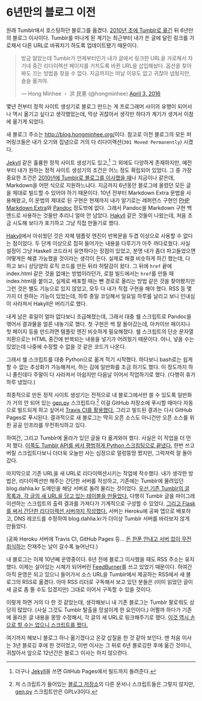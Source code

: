 6년만의 블로그 이전
===================

원래 Tumblr에서 호스팅하던 블로그를 옮겼다. [2010년 초에 Tumblr로 옮긴][1] 뒤 6년만의 블로그 이사이다.
Tumblr를 떠나게 된 계기는 최근부터 내가 쓴 글에 달린 링크를 가로채서 다른 URL로 바꿔치기 하도록 업데이트됐기 때문이다.

<blockquote class="twitter-tweet" data-lang="en"><p lang="ko" dir="ltr">방금 알았는데 Tumblr가 언제부터인가 내가 글에서 링크한 URL을 가로채서 자기네 중간 리다이렉션 페이지를 거치도록 바뀐 URL을 삽입해놨다. 옵션을 찾아봐도 끄는 방법을 찾을 수 없다. 지금까지는 떠날 이유도 없고 귀찮아 냅뒀지만, 슬슬 옮겨야.</p>&mdash; Hong Minhee ・ 洪 民憙 (@hongminhee) <a href="https://twitter.com/hongminhee/status/716599931432140801">April 3, 2016</a></blockquote>
<script async src="//platform.twitter.com/widgets.js" charset="utf-8"></script>

몇년 전부터 정적 사이트 생성기로 블로그 만드는 게 프로그래머 사이의 유행이 되어서 나 역시 옮기고 싶다고 생각했었는데,
막상 귀찮아서 생각만 하다가 계기가 생겨서 이참에 옮기게 되었다.

새 블로그 주소는 <http://blog.hongminhee.org/>이다. 참고로 이전 블로그의 모든 퍼머링크들은
내가 오기와 집념으로 거의 다 리다이렉션(`301 Moved Permanently`) 시켰다.

[Jekyll][2] 같은 훌륭한 정적 사이트 생성기도 있고,[^1] 그 외에도 다양하게 존재하지만,
예전부터 내가 원하는 정적 사이트 생성기의 조건은 어느 정도 확립되어 있었다. 그 중 가장 중요한 조건은
[2010년에 Tumblr로 블로그를 이사했을 때][1]나 지금이나 같은데, Markdown을 어떤 식으로 지원하느냐다.
지금까지 6년동안 블로그에 올렸던 모든 글을 제대로 빌드할 수 있어야 하기 때문이다.
10년 전부터 Markdown Extra 문법을 사용해왔고, 이 문법의 제대로 된 구현은 현재까지 내가 알기로는
레퍼런스 구현인 [PHP Markdown Extra][4]와 [Pandoc][5] 정도밖에 없다. 그래서 Pandoc을 Markdown
구현 백엔드로 사용하는 것들만 추리니 얼마 안 남았다. [Hakyll][6] 같은 것들이 나왔는데,
처음 조금 시도해 보다가 포기하고 그냥 직접 만들기로 했다.

[Hakyll][6]에서 아쉬웠던 것은 자체 템플릿 엔진이 반복문을 두겹 이상으로 사용할 수 없다는 점이었다.
두 단계 이상으로 접혀 들어가는 내용을 다루기가 아주 까다로웠다. 사실 설정이 그냥 Haskell 코드라서
유연하다는 장점이 있었고, 분명 내가 좀더 파고들었으면 어떻게든 해결 가능했을 것이라는 생각이 든다.
실제로 해결 비슷하게 하긴 했는데, 다 하고 보니 상당양의 로직 코드를 만든 뒤라 허탈감이 왔다.
그 뒤에 `href` 끝에 index.html 같은 것을 없애는 방법이라던가, 로컬 빌드에서는 `href`를 만들 때
index.html을 붙이고, 실제로 배포할 때는 뺀 경로로 올리는 방법 같은 것을 찾아봤지만 그런 것은 별도
기능으로 있지 않았고, 모두 다 내가 직접 구현을 해야 했다. RSS 등 몇가지 더 원하는 기능이 있었는데,
하루 종일 코딩해서 일요일 하루를 날리고 보니 인내심이 사라져서 Hakyll은 버리기로 했다.

내게 남은 휴일이 얼마 없다보니 조급해졌는데, 그래서 대충 쉘 스크립트로 Pandoc을 엮어서 결과물을
얼른 내놓기로 했다. 첫 구현은 썩 잘 돌아갔는데, 아카이브 페이지나 첫 페이지 등을 만드려면 템플릿 엔진
비슷하게 필요해졌다. 쉘 스크립트의 단순 문자열 치환으로는 HTML 중간에 반복되는 내용을 넣기가 어려웠기
때문이다. 아니, 넣을 수는 있었는데 나중에 수정할 수 없을 것 같은 코드가 나온다.

그래서 쉘 스크립트를 대충 Python으로 옮겨 적기 시작했다. 하다보니 bash로는 쉽게 할 수 없는 추상화가
가능해져서, 하는 김에 일반화를 조금 하기도 했다. 이 정도까지 하니 졸린데다 주말이 다 사라져서 아쉽지만
다음날 이어서 작업하기로 했다. (다행히 휴가 하루 냈었다.)

최종적으로 만든 정적 사이트 생성기는 전적으로 내 블로그에서만 쓸 수 있도록 일반화가 거의 안 되어 있는
[gen.py][7] 스크립트다.[^2] 이걸 GitHub 저장소에 푸시할 때마다 자동으로 빌드되게 하고 싶어서
[Travis CI를 활용했다.][14] 그리고 빌드된 결과는 다시 GitHub Pages로 푸시된다.
결과적으로 새 블로그는 딱히 오픈 소스도 아니건만 오픈 소스를 위한 공공 인프라를 무전취식하고 있다.

하여간, 그리고 Tumblr에 올라가 있던 글을 다 옮겨와야 했다. 사실은 이 작업을 더 먼저 했다.
[이쪽도 Tumblr API를 써서 평범하게 Python 스크립팅으로 끝냈다.][9]
한번 쓰고 버릴 스크립트다보니 더더욱 오늘만 사는 심정으로 얼렁뚱땅 짰지만, 그럭저럭 잘 돌아갔다.

마지막으로 기존 URL을 새 URL로 리다이렉션시키는 작업에 착수했다. 내가 생각한 방법은,
리다이렉션만 해주는 간단한 서버를 작성하고, 기존에는 Tumblr에 물려있던 blog.dahlia.kr 도메인을
해당 서버로 돌려 물리는 것이었다. [우선 기존 Tumblr의 글 목록과, 각 글의 새 URL을 담고 있는
테이블을 만들었다.][10] 다행히 Tumblr 글을 마이그레이션하는 스크립트의 출력 결과를 가져다가
기계적으로 구성할 수 있었다. [그리고 Flask를 써서 간단한 리다이렉션 서버까지 작성했다.][11]
서버는 Heroku에 공짜 앱으로 배포하고, DNS 레코드를 수정하여 blog.dahlia.kr가 더이상 Tumblr
서버를 바라보지 않게 만들었다.

(공짜 Heroku 서버에 Travis CI, GitHub Pages 등… [돈 한푼 안내고 서버 없이 무전취식하는][15]
잔재주는 날이 갈수록 늘어난다.)

내 블로그는 이제 10년째 운영중이다. 6년 전에 블로그 이사했을 때도 RSS 주소는 유지했다.
이제는 살아있는 시체가 되어버린 [FeedBurner][12]를 쓰고 있었기 때문이다. 하여간 아직 운영은 되고
있으니 들어가서 소스 URL을 Tumblr에서 제공하는 RSS에서 새 블로그의 RSS로 옮겼다.
아마 RSS 리더로 구독해서 보고 있던 분들은 (이미 읽었던 글이 새 글로 좀 뜰 수도 있겠지만)
그대로 이어서 구독할 수 있을 것이다.

이렇게 하면 거의 다 한 것 같았는데, 생각해보니 내 기존 블로그는 Tumblr 팔로워도 상당히 많았다.
(사실 그것도 Tumblr 탈출을 망설이게 한 요인이다.) 어쩔까 하다가 기존에 올라온 글 내용을 몽땅 수정해서,
각 글의 새 URL로 링크해주기로 했다. [이것 역시 손으로 할 수는 없으니 스크립트를 짰다.][13]

여기까지 해보니 블로그 하나 옮기겠다고 온갖 삽질을 한 것 같아 보인다. 맨 처음 이사는 3년 블로깅 후에
한 것이었고, 이번 이사는 그 뒤로 6년 블로깅한 후에 옮긴 것이니, 귀찮아서 앞으로 12년간은 블로그
이사는 하지 않으련다.

[^1]: 더구나 [Jekyll][2]을 쓰면 GitHub Pages에서 빌드까지 돌려준다.

[^2]: 저 스크립트가 들어있는 [블로그 저장소][8]의 다른 문서나 스크립트들은 그렇지 않지만,
      [gen.py][7] 스크립트만은 GPLv3이다.

[1]: http://blog.hongminhee.org/2010/02/09/379524623/
[2]: https://jekyllrb.com/
[3]: https://jekyllrb.com/docs/github-pages/#deploying-jekyll-to-github-pages
[4]: https://michelf.ca/projects/php-markdown/extra/
[5]: http://pandoc.org/
[6]: https://jaspervdj.be/hakyll/
[7]: https://github.com/dahlia/blog/blob/master/gen.py
[8]: https://github.com/dahlia/blog/tree/master
[9]: https://github.com/dahlia/blog/tree/migrate
[10]: https://github.com/dahlia/blog/blob/redirector/index.json
[11]: https://github.com/dahlia/blog/blob/redirector/redir.py
[12]: http://feedburner.com/
[13]: https://github.com/dahlia/blog/blob/redirector/edit.py
[14]: https://github.com/dahlia/blog/blob/master/.travis.yml
[15]: http://blog.hongminhee.org/2013/12/21/70680247969/
